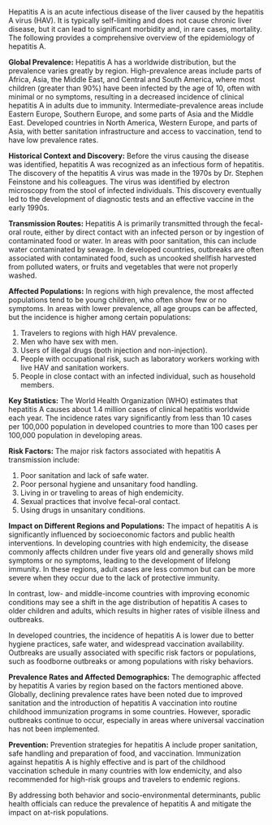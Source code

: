 Hepatitis A is an acute infectious disease of the liver caused by the hepatitis A virus (HAV). It is typically self-limiting and does not cause chronic liver disease, but it can lead to significant morbidity and, in rare cases, mortality. The following provides a comprehensive overview of the epidemiology of hepatitis A.

**Global Prevalence:**
Hepatitis A has a worldwide distribution, but the prevalence varies greatly by region. High-prevalence areas include parts of Africa, Asia, the Middle East, and Central and South America, where most children (greater than 90%) have been infected by the age of 10, often with minimal or no symptoms, resulting in a decreased incidence of clinical hepatitis A in adults due to immunity. Intermediate-prevalence areas include Eastern Europe, Southern Europe, and some parts of Asia and the Middle East. Developed countries in North America, Western Europe, and parts of Asia, with better sanitation infrastructure and access to vaccination, tend to have low prevalence rates.

**Historical Context and Discovery:**
Before the virus causing the disease was identified, hepatitis A was recognized as an infectious form of hepatitis. The discovery of the hepatitis A virus was made in the 1970s by Dr. Stephen Feinstone and his colleagues. The virus was identified by electron microscopy from the stool of infected individuals. This discovery eventually led to the development of diagnostic tests and an effective vaccine in the early 1990s.

**Transmission Routes:**
Hepatitis A is primarily transmitted through the fecal-oral route, either by direct contact with an infected person or by ingestion of contaminated food or water. In areas with poor sanitation, this can include water contaminated by sewage. In developed countries, outbreaks are often associated with contaminated food, such as uncooked shellfish harvested from polluted waters, or fruits and vegetables that were not properly washed.

**Affected Populations:**
In regions with high prevalence, the most affected populations tend to be young children, who often show few or no symptoms. In areas with lower prevalence, all age groups can be affected, but the incidence is higher among certain populations:

1. Travelers to regions with high HAV prevalence.
2. Men who have sex with men.
3. Users of illegal drugs (both injection and non-injection).
4. People with occupational risk, such as laboratory workers working with live HAV and sanitation workers.
5. People in close contact with an infected individual, such as household members.

**Key Statistics:**
The World Health Organization (WHO) estimates that hepatitis A causes about 1.4 million cases of clinical hepatitis worldwide each year. The incidence rates vary significantly from less than 10 cases per 100,000 population in developed countries to more than 100 cases per 100,000 population in developing areas.

**Risk Factors:**
The major risk factors associated with hepatitis A transmission include:

1. Poor sanitation and lack of safe water.
2. Poor personal hygiene and unsanitary food handling.
3. Living in or traveling to areas of high endemicity.
4. Sexual practices that involve fecal-oral contact.
5. Using drugs in unsanitary conditions.

**Impact on Different Regions and Populations:**
The impact of hepatitis A is significantly influenced by socioeconomic factors and public health interventions. In developing countries with high endemicity, the disease commonly affects children under five years old and generally shows mild symptoms or no symptoms, leading to the development of lifelong immunity. In these regions, adult cases are less common but can be more severe when they occur due to the lack of protective immunity.

In contrast, low- and middle-income countries with improving economic conditions may see a shift in the age distribution of hepatitis A cases to older children and adults, which results in higher rates of visible illness and outbreaks.

In developed countries, the incidence of hepatitis A is lower due to better hygiene practices, safe water, and widespread vaccination availability. Outbreaks are usually associated with specific risk factors or populations, such as foodborne outbreaks or among populations with risky behaviors.

**Prevalence Rates and Affected Demographics:**
The demographic affected by hepatitis A varies by region based on the factors mentioned above. Globally, declining prevalence rates have been noted due to improved sanitation and the introduction of hepatitis A vaccination into routine childhood immunization programs in some countries. However, sporadic outbreaks continue to occur, especially in areas where universal vaccination has not been implemented.

**Prevention:**
Prevention strategies for hepatitis A include proper sanitation, safe handling and preparation of food, and vaccination. Immunization against hepatitis A is highly effective and is part of the childhood vaccination schedule in many countries with low endemicity, and also recommended for high-risk groups and travelers to endemic regions.

By addressing both behavior and socio-environmental determinants, public health officials can reduce the prevalence of hepatitis A and mitigate the impact on at-risk populations.